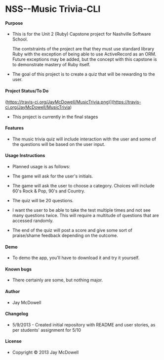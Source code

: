 <h1>NSS--Music Trivia-CLI</h1>

<h4>Purpose</h4>

<ul>
    <li>This is for the Unit 2 (Ruby) Capstone project for Nashville Software School.</li>
</ul>

<ul>
    The contstraints of the project are that they must use standard library Ruby with the exception of being able to use ActiveRecord as an ORM. Future exceptions may be added, but the concept with this capstone is to demonstrate mastery of Ruby itself.</ul>

<ul>
    <li>The goal of this project is to create a quiz that will be rewarding to the user.</li>
</ul>

<h4>Project Status/To Do</h4>

(https://travis-ci.org/JayMcDowell/MusicTrivia.png)](https://travis-ci.org/JayMcDowell/MusicTrivia)
<ul>
    <li>This project is currently in the final stages</li>
</ul>

<h4>Features</h4>

<ul>
    <li>The music trivia quiz will include interaction with the user and some of the questions will be based on the user input.</li>
</ul>

<h4>Usage Instructions</h4>

<ul>
    <li>Planned usage is as follows:</li>
</ul>

<ul>
    <li>The game will ask for the user's initials.</li>
</ul>

<ul>
    <li>The game will ask the user to choose a category.  Choices will include 60's Rock & Pop, 90's and Country. </li>
</ul>

<ul>
    <li>The quiz will be 20 questions.</li>
</ul>

<ul>
    <li>I want the user to be able to take the test multiple times and not see many questions twice.  This will require a multitude of questions that are accessed randomly.</li>
</ul>

<ul>
    <li>The end of the quiz will post a score and give some sort of praise/shame feedback depending on the outcome.</li>
</ul>

<h4>Demo</h4>

<ul>
    <li>To demo the app, you'll have to download it and try it yourself.</li>
</ul>

<h4>Known bugs</h4>

<ul>
    <li>There certainly are some, but nothing major.</li>
</ul>

<h4>Author</h4>

<ul>
    <li>Jay McDowell</li>
</ul>

<h4>Changelog</h4>

<ul>
    <li>5/9/2013 - Created initial repository with README and user stories, as per students' assignment for 5/10</li>
</ul>

<h4>License</h4>

<ul>
    <li>Copyright © 2013 Jay McDowell</li>
</ul>